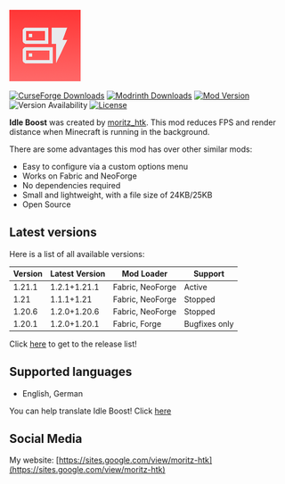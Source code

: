 ![Idle Boost icon](https://github.com/moritz-htk/idle-boost/blob/main/common/src/main/resources/assets/idle_boost/icon.png)

[![CurseForge Downloads](https://cf.way2muchnoise.eu/short_1054545_downloads.svg?badge_style=for_the_badge)](https://www.curseforge.com/minecraft/mc-mods/idle-boost)
[![Modrinth Downloads](https://img.shields.io/modrinth/dt/REC6ythZ?style=for-the-badge&logo=modrinth)](https://modrinth.com/mod/idle-boost)
[![Mod Version](https://img.shields.io/modrinth/v/REC6ythZ?style=for-the-badge)](https://github.com/moritz-htk/idle-boost/releases)
![Version Availability](https://cf.way2muchnoise.eu/versions/1054545.svg?badge_style=for_the_badge)
[![License](https://img.shields.io/badge/LICENSE-moritz__htk_Software_License_Agreement_(mSLA)-red?style=for-the-badge)](https://sites.google.com/view/moritz-htk/license)

**Idle Boost** was created by [moritz_htk](https://github.com/moritz-htk). This mod reduces FPS and render distance when Minecraft is running in the background.

There are some advantages this mod has over other similar mods:
- Easy to configure via a custom options menu
- Works on Fabric and NeoForge
- No dependencies required
- Small and lightweight, with a file size of 24KB/25KB
- Open Source

## Latest versions
Here is a list of all available versions:

| Version | Latest Version | Mod Loader       | Support       |
|---------|----------------|------------------|---------------|
| 1.21.1  | 1.2.1+1.21.1   | Fabric, NeoForge | Active        |
| 1.21    | 1.1.1+1.21     | Fabric, NeoForge | Stopped       |
| 1.20.6  | 1.2.0+1.20.6   | Fabric, NeoForge | Stopped       |
| 1.20.1  | 1.2.0+1.20.1   | Fabric, Forge    | Bugfixes only |

Click [here](https://github.com/moritz-htk/idle-boost/releases) to get to the release list!

## Supported languages
- English, German

You can help translate Idle Boost! Click [here](https://crowdin.com/project/idle-boost)

## Social Media
My website: [https://sites.google.com/view/moritz-htk](https://sites.google.com/view/moritz-htk)